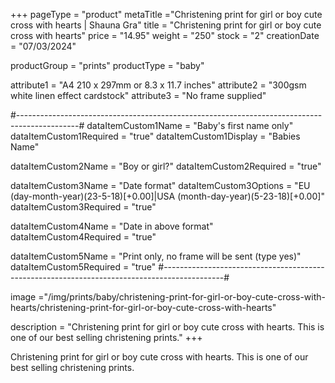 +++
pageType = "product"
metaTitle ="Christening print for girl or boy cute cross with hearts | Shauna Gra"
title = "Christening print for girl or boy cute cross with hearts"
price = "14.95"
weight = "250" 
stock = "2"
creationDate = "07/03/2024"

productGroup = "prints"
productType = "baby"

 
attribute1 = "A4 210 x 297mm or 8.3 x 11.7 inches" 
attribute2 = "300gsm white linen effect cardstock"
attribute3 = "No frame supplied"

#---------------------------------------------------------------------------------------------#
dataItemCustom1Name = "Baby's first name only"
dataItemCustom1Required = "true"
dataItemCustom1Display = "Babies Name"

dataItemCustom2Name = "Boy or girl?"
dataItemCustom2Required = "true"

dataItemCustom3Name = "Date format"
dataItemCustom3Options = "EU (day-month-year)(23-5-18)[+0.00]|USA (month-day-year)(5-23-18)[+0.00]"
dataItemCustom3Required = "true"

dataItemCustom4Name = "Date in above format"
dataItemCustom4Required = "true"

dataItemCustom5Name = "Print only, no frame will be sent (type yes)"
dataItemCustom5Required = "true"
#---------------------------------------------------------------------------------------------#

image ="/img/prints/baby/christening-print-for-girl-or-boy-cute-cross-with-hearts/christening-print-for-girl-or-boy-cute-cross-with-hearts"

description = "Christening print for girl or boy cute cross with hearts. This is one of our best selling christening prints."
+++

Christening print for girl or boy cute cross with hearts. This is one of our best selling christening prints.
